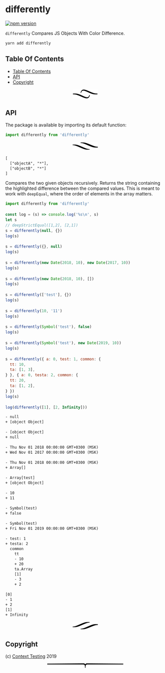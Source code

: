 # differently

[![npm version](https://badge.fury.io/js/differently.svg)](https://npmjs.org/package/differently)

`differently` Compares JS Objects With Color Difference.

```sh
yarn add differently
```

## Table Of Contents

- [Table Of Contents](#table-of-contents)
- [API](#api)
- [Copyright](#copyright)

<p align="center"><a href="#table-of-contents"><img src=".documentary/section-breaks/0.svg?sanitize=true"></a></p>

## API

The package is available by importing its default function:

```js
import differently from 'differently'
```

<p align="center"><a href="#table-of-contents"><img src=".documentary/section-breaks/1.svg?sanitize=true"></a></p>

```## differently =>
[
  ["objectA", "*"],
  ["objectB", "*"]
]
```

Compares the two given objects recursively. Returns the string containing the highlighted difference between the compared values. This is meant to work with `deepEqual`, where the order of elements in the array matters.

```js
import differently from 'differently'

const log = (s) => console.log('%s\n', s)
let s
// deepStrictEqual([1,2], [2,1])
s = differently(null, {})
log(s)

s = differently({}, null)
log(s)

s = differently(new Date(2018, 10), new Date(2017, 10))
log(s)

s = differently(new Date(2018, 10), [])
log(s)

s = differently(['test'], {})
log(s)

s = differently(10, '11')
log(s)

s = differently(Symbol('test'), false)
log(s)

s = differently(Symbol('test'), new Date(2019, 10))
log(s)

s = differently({ a: 0, test: 1, common: {
  tt: 10,
  ta: [1, 3],
} }, { a: 0, testa: 2, common: {
  tt: 20,
  ta: [1, 2],
} })
log(s)

log(differently([1], [2, Infinity]))
```
```
- null
+ [object Object]

- [object Object]
+ null

- Thu Nov 01 2018 00:00:00 GMT+0300 (MSK)
+ Wed Nov 01 2017 00:00:00 GMT+0300 (MSK)

- Thu Nov 01 2018 00:00:00 GMT+0300 (MSK)
+ Array[]

- Array[test]
+ [object Object]

- 10
+ 11

- Symbol(test)
+ false

- Symbol(test)
+ Fri Nov 01 2019 00:00:00 GMT+0300 (MSK)

- test: 1
+ testa: 2
  common
    tt
    - 10
    + 20
    ta.Array
    [1]
    - 3
    + 2

[0]
- 1
+ 2
[1]
+ Infinity
```

<p align="center"><a href="#table-of-contents"><img src=".documentary/section-breaks/2.svg?sanitize=true"></a></p>

## Copyright


  (c) [Context Testing](https://contexttesting.com) 2019


<p align="center"><a href="#table-of-contents"><img src=".documentary/section-breaks/-1.svg?sanitize=true"></a></p>